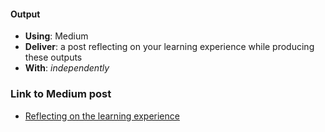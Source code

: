 #### Output
- **Using**: Medium
- **Deliver**: a post reflecting on your learning experience while producing these outputs
- **With**: *independently*

### Link to Medium post
- [Reflecting on the learning experience](https://medium.com/@Mehrceey04/andela-checkpoint-one-reflecting-on-the-learning-experience-4f71ed0c021e)

